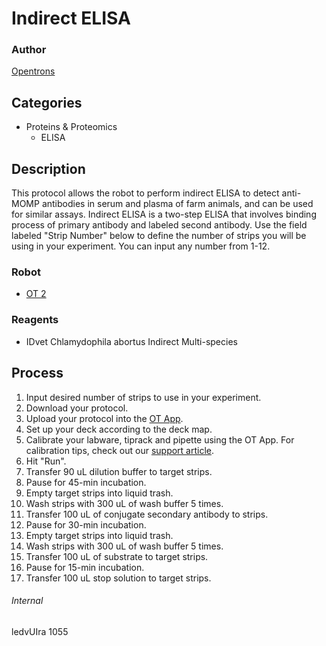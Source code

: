 # Indirect ELISA

### Author
[Opentrons](http://www.opentrons.com/)

## Categories
* Proteins & Proteomics
    * ELISA

## Description
This protocol allows the robot to perform indirect ELISA to detect anti-MOMP antibodies in serum and plasma of farm animals, and can be used for similar assays. Indirect ELISA is a two-step ELISA that involves binding process of primary antibody and labeled second antibody. Use the field labeled "Strip Number" below to define the number of strips you will be using in your experiment. You can input any number from 1-12.

### Robot
* [OT 2](https://opentrons.com/ot-2)

### Reagents
* IDvet Chlamydophila abortus Indirect Multi-species

## Process
1. Input desired number of strips to use in your experiment.
2. Download your protocol.
3. Upload your protocol into the [OT App](https://opentrons.com/ot-app).
4. Set up your deck according to the deck map.
5. Calibrate your labware, tiprack and pipette using the OT App. For calibration tips, check out our [support article](https://support.opentrons.com/ot-2/getting-started-software-setup/deck-calibration).
6. Hit "Run".
7. Transfer 90 uL dilution buffer to target strips.
8. Pause for 45-min incubation.
9. Empty target strips into liquid trash.
10. Wash strips with 300 uL of wash buffer 5 times.
11. Transfer 100 uL of conjugate secondary antibody to strips.
12. Pause for 30-min incubation.
13. Empty target strips into liquid trash.
14. Wash strips with 300 uL of wash buffer 5 times.
15. Transfer 100 uL of substrate to target strips.
16. Pause for 15-min incubation.
17. Transfer 100 uL stop solution to target strips.

###### Internal
ledvUIra
1055
